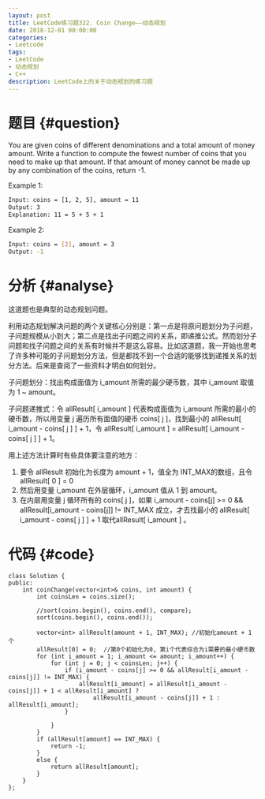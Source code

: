 ```yaml
---
layout: post
title: LeetCode练习题322. Coin Change——动态规划
date: 2018-12-01 00:00:00
categories: 
- Leetcode
tags: 
- LeetCode
- 动态规划
- C++
description: LeetCode上的关于动态规划的练习题
---
```



# 题目  {#question}
You are given coins of different denominations and a total amount of money amount. Write a function to compute the fewest number of coins that you need to make up that amount. If that amount of money cannot be made up by any combination of the coins, return -1.

Example 1:

```bash
Input: coins = [1, 2, 5], amount = 11
Output: 3
Explanation: 11 = 5 + 5 + 1
```

Example 2:

```bash
Input: coins = [2], amount = 3
Output: -1
```


# 分析  {#analyse}
这道题也是典型的动态规划问题。

利用动态规划解决问题的两个关键核心分别是：第一点是将原问题划分为子问题，子问题规模从小到大；第二点是找出子问题之间的关系，即递推公式。然而划分子问题和找子问题之间的关系有时候并不是这么容易。比如这道题，我一开始也思考了许多种可能的子问题划分方法，但是都找不到一个合适的能够找到递推关系的划分方法。后来是查阅了一些资料才明白如何划分。

子问题划分：找出构成面值为 i_amount 所需的最少硬币数，其中 i_amount 取值为 1 ~ amount。

子问题递推式：令 allResult[ i_amount ] 代表构成面值为 i_amount 所需的最小的硬币数，所以用变量 j 遍历所有面值的硬币 coins[ j ]，找到最小的 allResult[ i_amount - coins[ j ] ] + 1，令 allResult[ i_amount ] = allResult[ i_amount - coins[ j ] ] + 1。

用上述方法计算时有些具体要注意的地方：
1. 要令 allResult 初始化为长度为 amount + 1，值全为 INT_MAX的数组，且令 allResult[ 0 ] = 0
2. 然后用变量 i_amount 在外层循环，i_amount 值从 1 到 amount。
3. 在内层用变量 j 循环所有的 coins[ j ]，如果 i_amount - coins[j] >= 0 && allResult[i_amount - coins[j]] != INT_MAX 成立，才去找最小的 allResult[ i_amount - coins[ j ] ] + 1 取代allResult[ i_amount ] 。



# 代码  {#code}
```
class Solution {
public:
    int coinChange(vector<int>& coins, int amount) {
        int coinsLen = coins.size();

        //sort(coins.begin(), coins.end(), compare);
        sort(coins.begin(), coins.end());

        vector<int> allResult(amount + 1, INT_MAX); //初始化amount + 1个
        allResult[0] = 0;  //第0个初始化为0, 第i个代表综合为i需要的最小硬币数
        for (int i_amount = 1; i_amount <= amount; i_amount++) {
            for (int j = 0; j < coinsLen; j++) {
                if (i_amount - coins[j] >= 0 && allResult[i_amount - coins[j]] != INT_MAX) {
                    allResult[i_amount] = allResult[i_amount - coins[j]] + 1 < allResult[i_amount] ?
                        allResult[i_amount - coins[j]] + 1 : allResult[i_amount];
                }

            }
        }
        if (allResult[amount] == INT_MAX) {
            return -1;
        }
        else {
            return allResult[amount];
        }
    }
};
```